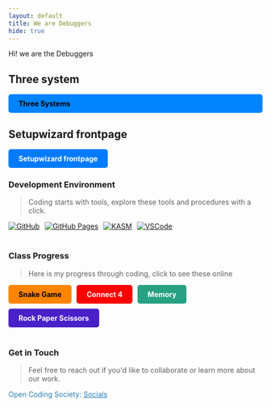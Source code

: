 ```yaml
---
layout: default
title: We are Debuggers
hide: true
---
```


Hi! we are the Debuggers

## Three system
<a href="/home/kasm-user/Desktop/opencs/CSP-team/CSP-team-4/Three-system" style="text-decoration: none;">
        <div style="background-color: #0084ffff; color: black; padding: 10px 20px; border-radius: 5px; font-weight: bold;">
            Three Systems
        </div>
    </a>


## Setupwizard frontpage
<a href="{{site.baseurl}}/tools/frontpage" style="display: inline-block; padding: 10px 20px; background-color: #007bff; color: white; text-align: center; text-decoration: none; border-radius: 5px; font-weight: bold;">Setupwizard frontpage</a>


### Development Environment

> Coding starts with tools, explore these tools and procedures with a click.

<div style="display: flex; flex-wrap: wrap; gap: 10px;">
    <a href="https://github.com/Open-Coding-Society/student">
        <img src="https://img.shields.io/badge/GitHub-181717?style=for-the-badge&logo=github&logoColor=white" alt="GitHub">
    </a>
    <a href="https://open-coding-society.github.io/student">
        <img src="https://img.shields.io/badge/GitHub%20Pages-327FC7?style=for-the-badge&logo=github&logoColor=white" alt="GitHub Pages">
    </a>
    <a href="https://kasm.nighthawkcodingsociety.com/">
        <img src="https://img.shields.io/badge/KASM-0078D4?style=for-the-badge&logo=kasm&logoColor=white" alt="KASM">
    </a>
    <a href="https://vscode.dev/">
        <img src="https://img.shields.io/badge/VSCode-007ACC?style=for-the-badge&logo=visual-studio-code&logoColor=white" alt="VSCode">
    </a>
</div>

<br>

### Class Progress

> Here is my progress through coding, click to see these online

<div style="display: flex; flex-wrap: wrap; gap: 10px;">
    <a href="{{site.baseurl}}/snakegame" style="text-decoration: none;">
        <div style="background-color: #ff8400ff; color: black; padding: 10px 20px; border-radius: 5px; font-weight: bold;">
            Snake Game
        </div>
    </a>
    <a href="{{site.baseurl}}/connect4/play" style="text-decoration: none;">
        <div style="background-color: #ff0000ff; color: white; padding: 10px 20px; border-radius: 5px; font-weight: bold;">
            Connect 4
        </div>
    </a>
    <a href="{{site.baseurl}}/memory" style="text-decoration: none;">
        <div style="background-color: #28a183ff; color: white; padding: 10px 20px; border-radius: 5px; font-weight: bold;">
            Memory
        </div>
    </a>
    <a href="{{site.baseurl}}/hacks/rock-paper-scissor" style="text-decoration: none;">
    <div style="background-color: #4a20c9ff; color: white; padding: 10px 20px; border-radius: 5px; font-weight: bold;">
        Rock Paper Scissors
    </div>
</a>
</div>

<br>

<!-- Contact Section -->
### Get in Touch

> Feel free to reach out if you'd like to collaborate or learn more about our work.

<p style="color: #2A7DB1;">Open Coding Society: <a href="https://opencodingsociety.com" style="color: #2A7DB1; text-decoration: underline;">Socials</a></p>
